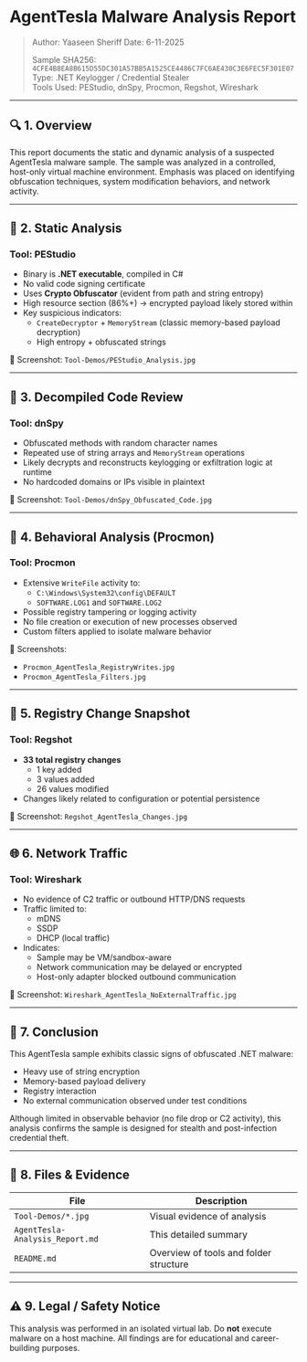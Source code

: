 # AgentTesla Malware Analysis Report

> Author: Yaaseen Sheriff
> Date: 6-11-2025
> 
> Sample SHA256: `4CFE4B8EA8B615D55DC301A57BB5A1525CE4486C7FC6AE430C3E6FEC5F301E07`  
> Type: .NET Keylogger / Credential Stealer  
> Tools Used: PEStudio, dnSpy, Procmon, Regshot, Wireshark

---

## 🔍 1. Overview

This report documents the static and dynamic analysis of a suspected AgentTesla malware sample. The sample was analyzed in a controlled, host-only virtual machine environment. Emphasis was placed on identifying obfuscation techniques, system modification behaviors, and network activity.

---

## 🧪 2. Static Analysis

### Tool: PEStudio

- Binary is **.NET executable**, compiled in C#
- No valid code signing certificate
- Uses **Crypto Obfuscator** (evident from path and string entropy)
- High resource section (86%+) → encrypted payload likely stored within
- Key suspicious indicators:
  - `CreateDecryptor` + `MemoryStream` (classic memory-based payload decryption)
  - High entropy + obfuscated strings

📸 Screenshot: `Tool-Demos/PEStudio_Analysis.jpg`

---

## 🧠 3. Decompiled Code Review

### Tool: dnSpy

- Obfuscated methods with random character names
- Repeated use of string arrays and `MemoryStream` operations
- Likely decrypts and reconstructs keylogging or exfiltration logic at runtime
- No hardcoded domains or IPs visible in plaintext

📸 Screenshot: `Tool-Demos/dnSpy_Obfuscated_Code.jpg`

---

## 🧾 4. Behavioral Analysis (Procmon)

### Tool: Procmon

- Extensive `WriteFile` activity to:
  - `C:\Windows\System32\config\DEFAULT`
  - `SOFTWARE.LOG1` and `SOFTWARE.LOG2`
- Possible registry tampering or logging activity
- No file creation or execution of new processes observed
- Custom filters applied to isolate malware behavior

📸 Screenshots:
- `Procmon_AgentTesla_RegistryWrites.jpg`
- `Procmon_AgentTesla_Filters.jpg`

---

## 🧬 5. Registry Change Snapshot

### Tool: Regshot

- **33 total registry changes**
  - 1 key added
  - 3 values added
  - 26 values modified
- Changes likely related to configuration or potential persistence

📸 Screenshot: `Regshot_AgentTesla_Changes.jpg`

---

## 🌐 6. Network Traffic

### Tool: Wireshark

- No evidence of C2 traffic or outbound HTTP/DNS requests
- Traffic limited to:
  - mDNS
  - SSDP
  - DHCP (local traffic)
- Indicates:
  - Sample may be VM/sandbox-aware
  - Network communication may be delayed or encrypted
  - Host-only adapter blocked outbound communication

📸 Screenshot: `Wireshark_AgentTesla_NoExternalTraffic.jpg`

---

## 🧠 7. Conclusion

This AgentTesla sample exhibits classic signs of obfuscated .NET malware:

- Heavy use of string encryption
- Memory-based payload delivery
- Registry interaction
- No external communication observed under test conditions

Although limited in observable behavior (no file drop or C2 activity), this analysis confirms the sample is designed for stealth and post-infection credential theft.

---

## 📁 8. Files & Evidence

| File | Description |
|------|-------------|
| `Tool-Demos/*.jpg` | Visual evidence of analysis |
| `AgentTesla-Analysis_Report.md` | This detailed summary |
| `README.md` | Overview of tools and folder structure |

---

## ⚠️ 9. Legal / Safety Notice

This analysis was performed in an isolated virtual lab. Do **not** execute malware on a host machine. All findings are for educational and career-building purposes.


